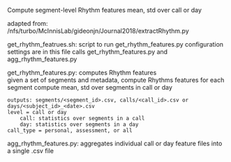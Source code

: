 Compute segment-level Rhythm features mean, std over call or day 

adapted from: /nfs/turbo/McInnisLab/gideonjn/Journal2018/extractRhythm.py 
 

get_rhythm_featrues.sh: script to run get_rhythm_features.py 
    configuration settings are in this file 
    calls get_rhythm_features.py and agg_rhythm_features.py 

get_rhythm_features.py: computes Rhythm features  
    given a set of segments and metadata, compute Rhythms features for each segment 
    compute mean, std over segments in call or day

    outputs: segments/<segment_id>.csv, calls/<call_id>.csv or days/<subject_id>_<date>.csv 
    level = call or day
        call: statistics over segments in a call 
        day: statistics over segments in a day
    call_type = personal, assessment, or all 


agg_rhythm_features.py: aggregates individual call or day feature files into a single .csv file

